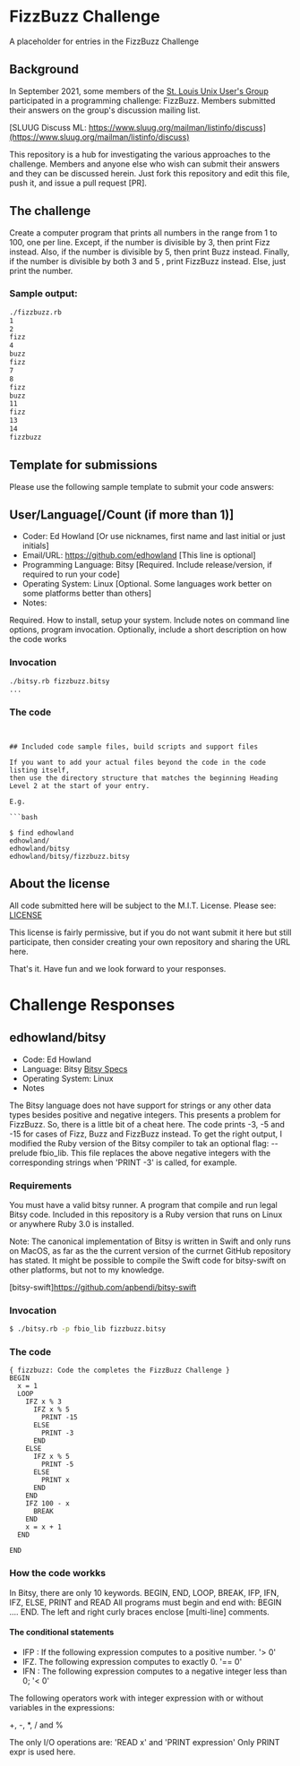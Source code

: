 # FizzBuzz Challenge

A placeholder for entries in the FizzBuzz Challenge

## Background

In September 2021, some members of the [St. Louis Unix User's Group](https://www.sluug.org)
participated in a programming challenge: FizzBuzz. Members submitted their
answers on the group's discussion mailing list.

[SLUUG Discuss ML: https://www.sluug.org/mailman/listinfo/discuss](https://www.sluug.org/mailman/listinfo/discuss)

This repository is a hub for investigating the various approaches to the challenge.
Members and anyone else who wish can submit their answers and they can be discussed
herein. Just fork this repository and edit this file, push it, and issue
a pull request [PR].

## The challenge

Create a computer program that prints all numbers in the range from 1 to 100, one per line.
Except, if the number is divisible by 3, then print Fizz instead.
Also, if the number is divisible by 5, then print Buzz instead.
Finally, if the number is divisible by both 3 and 5 ,  print FizzBuzz instead.
Else, just print the number.

### Sample output:

```bash
./fizzbuzz.rb
1
2
fizz
4
buzz
fizz
7
8
fizz
buzz
11
fizz
13
14
fizzbuzz
```

## Template for submissions

Please use the following sample template to submit your code answers:

## User/Language[/Count (if more than 1)]

- Coder: Ed Howland [Or use nicknames, first name and last initial or just initials]
- Email/URL: https://github.com/edhowland [This line is optional]
- Programming Language: Bitsy  [Required. Include release/version, if required to run your code]
- Operating System: Linux   [Optional. Some languages work better on some platforms better than others]
- Notes:   

Required. How to install, setup your system. Include notes on command line
options, program invocation. Optionally, include a short description on how
the code works

### Invocation

```bash
./bitsy.rb fizzbuzz.bitsy
...
```

### The code

```bitsy{ Sample BitsyLang code follows this comment }


## Included code sample files, build scripts and support files

If you want to add your actual files beyond the code in the code listing itself,
then use the directory structure that matches the beginning Heading Level 2 at the start of your entry.

E.g.

```bash

$ find edhowland
edhowland/
edhowland/bitsy
edhowland/bitsy/fizzbuzz.bitsy
```

## About the license

All code submitted here will be subject to the M.I.T. License.
Please see: [LICENSE](LICENSE)

This license is fairly permissive, but if you do not want submit it here but still participate,
then consider creating your own repository and sharing the URL here.

That's it. Have fun and we look forward to your responses.

# Challenge Responses

## edhowland/bitsy

- Code: Ed Howland
- Language: Bitsy [Bitsy Specs](https://github.com/apbendi/bitsyspec)
- Operating System: Linux
- Notes


The Bitsy language does not have support for strings or any other data types
besides positive and negative integers. This presents a problem for FizzBuzz.
So, there is a little bit of a cheat here. The code prints -3, -5 and -15
for cases of Fizz, Buzz and FizzBuzz instead.
To get the right output, I modified the Ruby version of the Bitsy compiler
to tak an optional flag: --prelude fbio_lib. This file replaces the above
negative integers with the corresponding strings when 'PRINT -3' is called, for example.

### Requirements

You must have a valid bitsy runner. A program that compile and run legal Bitsy
code. Included in this repository is a Ruby version that runs on Linux or
anywhere Ruby 3.0 is installed.

Note: The canonical implementation of Bitsy is written in Swift and only
runs on MacOS, as far as the the current version of the currnet GitHub
repository has stated. It might be possible to compile the Swift code for
bitsy-swift on other platforms, but not to my knowledge.

[bitsy-swift]https://github.com/apbendi/bitsy-swift
### Invocation

```bash
$ ./bitsy.rb -p fbio_lib fizzbuzz.bitsy
```

### The code

```bitsy
{ fizzbuzz: Code the completes the FizzBuzz Challenge }
BEGIN
  x = 1
  LOOP
    IFZ x % 3
      IFZ x % 5
        PRINT -15
      ELSE
        PRINT -3
      END
    ELSE
      IFZ x % 5
        PRINT -5
      ELSE
        PRINT x
      END
    END
    IFZ 100 - x
      BREAK
    END
    x = x + 1
  END

END
```

### How the code workks

In Bitsy, there are only 10 keywords. BEGIN, END, LOOP, BREAK, IFP, IFN, IFZ, ELSE, PRINT and READ
All programs must begin and end with: BEGIN .... END. The left and right curly braces 
enclose [multi-line]  comments. 


#### The conditional statements

- IFP : If the following expression computes to a positive number. '> 0'
- IFZ. The following expression computes to exactly 0. '== 0'
- IFN : The following expression computes to a negative integer less than 0; '< 0'

The following operators work with integer expression with or without variables in the expressions:

+, -, *, / and %

The only I/O operations are: 'READ x' and 'PRINT expression' Only PRINT expr is used
here.
